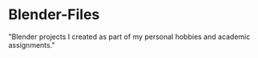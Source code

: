 # Blender-Files
"Blender projects I created as part of my personal hobbies and academic assignments."
